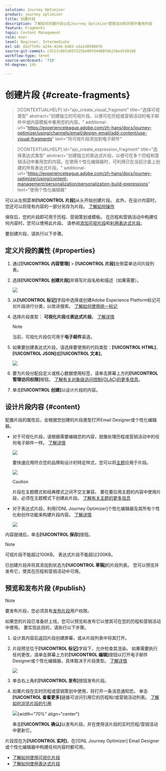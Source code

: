 ```yaml
---
solution: Journey Optimizer
product: journey optimizer
title: 创建片段
description: 了解如何创建片段以在Journey Optimizer营销活动和历程中重用内容
feature: Fragments
topic: Content Management
role: User
level: Beginner, Intermediate
exl-id: da3ffe9c-a244-4246-b4b5-a3a1d0508676
source-git-commit: c3513c087a05f2258e00fd4d80fdb23bedfd9188
workflow-type: tm+mt
source-wordcount: '710'
ht-degree: 14%

---
```


# 创建片段 {#create-fragments}

>[!CONTEXTUALHELP]
>id="ajo_create_visual_fragment"
>title="选择可视类型"
>abstract="创建独立的可视片段，以便可在历程或营销活动的电子邮件中或内容模板中重用您的内容。"
>additional-url="https://experienceleague.adobe.com/zh-hans/docs/journey-optimizer/using/channels/email/design-email/add-content/use-visual-fragments" text="将可视片段添加到电子邮件"

>[!CONTEXTUALHELP]
>id="ajo_create_expression_fragment"
>title="选择表达式类型"
>abstract="创建独立的表达式片段，以便可在多个历程和营销活动中重用您的内容。在使用个性化编辑器时，可利用已在当前沙盒上创建的所有表达式片段。"
>additional-url="https://experienceleague.adobe.com/zh-hans/docs/journey-optimizer/using/content-management/personalization/personalization-build-expressions" text="使用个性化编辑器"

可以从左侧菜单&#x200B;**[!UICONTROL 片段]**&#x200B;从头开始创建片段。 此外，在设计内容时，您还可以将现有内容的一部分另存为片段。 [了解如何操作](#save-as-fragment)

保存后，您的片段即可用于历程、营销策划或模板。 在历程和营销活动中构建任何内容时，您可以使用此片段。 请参阅[添加可视片段](../email/use-visual-fragments.md)和[利用表达式片段](../personalization/use-expression-fragments.md)。

要创建片段，请执行以下步骤。

## 定义片段的属性 {#properties}

1. 通过&#x200B;**[!UICONTROL 内容管理]** > **[!UICONTROL 片段]**&#x200B;左侧菜单访问片段列表。

1. 选择&#x200B;**[!UICONTROL 创建片段]**&#x200B;并填写片段名称和描述（如果需要）。

   ![](assets/fragment-details.png)

1. 从&#x200B;**[!UICONTROL 标记]**&#x200B;字段中选择或创建Adobe Experience Platform标记可对片段进行分类，以改进搜索。 [了解如何使用统一标记](../start/search-filter-categorize.md#tags)

1. 选择片段类型： **可视化片段**&#x200B;或&#x200B;**表达式片段**。 [了解详情](../content-management/fragments.md#visual-expression)

   >[!NOTE]
   >
   >当前，可视化片段仅可用于&#x200B;**电子邮件**&#x200B;渠道。

1. 如果要创建表达式片段，请选择要使用的代码类型：**[!UICONTROL HTML]**、**[!UICONTROL JSON]**&#x200B;或&#x200B;**[!UICONTROL 文本]**。

   ![](assets/fragment-expression-type.png)

1. 要为片段分配自定义或核心数据使用标签，请单击屏幕上方的&#x200B;**[!UICONTROL 管理访问权限]**&#x200B;按钮。 [了解有关对象级访问控制(OLAC)的更多信息](../administration/object-based-access.md)。

1. 单击&#x200B;**[!UICONTROL 创建]**&#x200B;以设计片段的内容。

## 设计片段内容 {#content}

配置片段的属性后，会根据您创建的片段类型打开Email Designer或个性化编辑器。

* 对于可视化片段，请根据需要编辑您的内容，就像处理历程或营销活动中的任何电子邮件一样。 [了解详情](../email/get-started-email-design.md)

  ![](assets/fragment-designer.png)

  要快速应用符合您的品牌和设计的特定样式，您可以将[主题](../email/apply-email-themes.md)应用于片段。

  ![](assets/fragment-themes.png)

  >[!CAUTION]
  >
  >片段在主题模式和经典模式之间不交叉兼容。 要在要应用主题的内容中使用片段，必须在主题模式下创建此片段。 [了解有关主题的更多信息](../email/apply-email-themes.md)

* 对于表达式片段，利用[!DNL Journey Optimizer]个性化编辑器及其所有个性化和创作功能来构建片段内容。 [了解详情](../personalization/personalization-build-expressions.md)

  ![](assets/fragment-expression-editor.png)

内容就绪后，单击&#x200B;**[!UICONTROL 保存]**&#x200B;按钮。

>[!NOTE]
>
>可视片段不能超过100KB。 表达式片段不能超过200KB。

已创建片段并将其添加到状态为&#x200B;**[!UICONTROL 草稿]**&#x200B;的片段列表。 您可以预览并发布它，使其在历程和营销活动中可用。

## 预览和发布片段 {#publish}

>[!NOTE]
>
>要发布片段，您必须具有[发布片段](../administration/ootb-product-profiles.md#content-library-manager)用户权限。

如果您的片段已准备好上线，您可以预览和发布它以使其可在您的历程和营销活动中使用。 要实现此目的，请执行以下步骤。

1. 设计其内容后返回片段创建屏幕，或从片段列表中将其打开。

1. 片段预览位于&#x200B;**[!UICONTROL 标记]**&#x200B;字段下，允许检查其渲染。 如果需要执行任何更改，请单击屏幕上方的&#x200B;**[!UICONTROL 编辑]**&#x200B;按钮以打开电子邮件Designer或个性化编辑器，具体取决于片段类型。 [了解详情](manage-fragments.md#edit-fragments)

   ![](assets/fragment-preview.png)

1. 单击右上角的&#x200B;**[!UICONTROL 发布]**&#x200B;按钮发布片段。

1. 如果片段在实时历程或营销策划中使用，将打开一条消息通知您。 单击&#x200B;**[!UICONTROL 查看更多]**&#x200B;链接可访问引用它的历程和/或营销活动列表。 [了解如何浏览片段的引用](../content-management/manage-fragments.md#explore-references)

   ![](assets/fragment-publish.png){width="70%" align="center"}

   单击&#x200B;**[!UICONTROL 确认]**&#x200B;以发布片段，并在使用该片段的实时历程/营销活动中更新它。

片段现在为&#x200B;**[!UICONTROL 实时]**，在[!DNL Journey Optimizer] Email Designer或个性化编辑器中构建任何内容时都可用。

* [了解如何使用可视化片段](../email/use-visual-fragments.md)
* [了解如何使用表达式片段](../personalization/use-expression-fragments.md)
